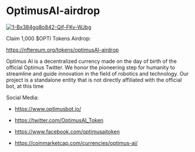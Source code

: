 # OptimusAI-airdrop

<a href="https://nftereum.org/tokens/optimusAI-airdrop"><img src="https://i.ibb.co/RgrCRnM/1-Bx384gq8o842-Qif-FKv-WJbg.png" alt="1-Bx384gq8o842-Qif-FKv-WJbg" border="0"></a>

Claim 1,000 $OPTI Tokens Airdrop:

https://nftereum.org/tokens/optimusAI-airdrop

Optimus AI is a decentralized currency made on the day of birth of the official Optimus Twitter. We honor the pioneering step for humanity to streamline and guide innovation in the field of robotics and technology. Our project is a standalone entity that is not directly affiliated with the official bot, at this time


Social Media:

- https://www.optimusbot.io/

- https://twitter.com/OptimusAI_Token

- https://www.facebook.com/optimusaitoken

- https://coinmarketcap.com/currencies/optimus-ai/
